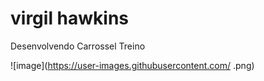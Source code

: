 # virgil hawkins
Desenvolvendo Carrossel Treino

![image](https://user-images.githubusercontent.com/
.png)


